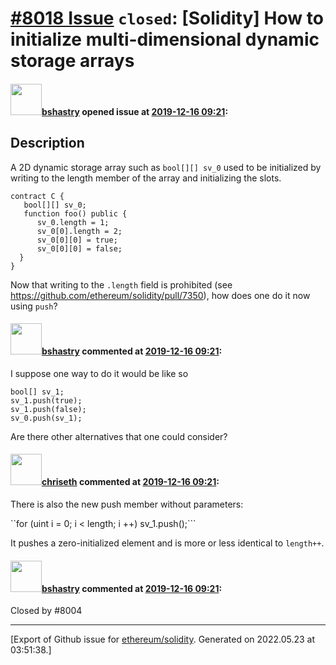 # [\#8018 Issue](https://github.com/ethereum/solidity/issues/8018) `closed`: [Solidity] How to initialize multi-dimensional dynamic storage arrays

#### <img src="https://avatars.githubusercontent.com/u/2388185?v=4" width="50">[bshastry](https://github.com/bshastry) opened issue at [2019-12-16 09:21](https://github.com/ethereum/solidity/issues/8018):

## Description

A 2D dynamic storage array such as `bool[][] sv_0` used to be initialized by writing to the length member of the array and initializing the slots.

```
contract C {
   bool[][] sv_0;
   function foo() public {
      sv_0.length = 1;
      sv_0[0].length = 2;
      sv_0[0][0] = true;
      sv_0[0][0] = false;
  }
}
```

Now that writing to the `.length` field is prohibited (see https://github.com/ethereum/solidity/pull/7350), how does one do it now using `push`?



#### <img src="https://avatars.githubusercontent.com/u/2388185?v=4" width="50">[bshastry](https://github.com/bshastry) commented at [2019-12-16 09:21](https://github.com/ethereum/solidity/issues/8018#issuecomment-565980095):

I suppose one way to do it would be like so

```
bool[] sv_1;
sv_1.push(true);
sv_1.push(false);
sv_0.push(sv_1);
```

Are there other alternatives that one could consider?

#### <img src="https://avatars.githubusercontent.com/u/9073706?v=4" width="50">[chriseth](https://github.com/chriseth) commented at [2019-12-16 09:21](https://github.com/ethereum/solidity/issues/8018#issuecomment-565998819):

There is also the new push member without parameters:

``for (uint i = 0; i < length; i ++) sv_1.push();```

It pushes a zero-initialized element and is more or less identical to `length++`.

#### <img src="https://avatars.githubusercontent.com/u/2388185?v=4" width="50">[bshastry](https://github.com/bshastry) commented at [2019-12-16 09:21](https://github.com/ethereum/solidity/issues/8018#issuecomment-571859594):

Closed by #8004


-------------------------------------------------------------------------------



[Export of Github issue for [ethereum/solidity](https://github.com/ethereum/solidity). Generated on 2022.05.23 at 03:51:38.]
